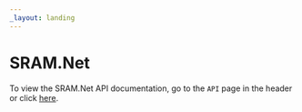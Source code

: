 ```yaml
---
_layout: landing
---
```


# SRAM.Net

To view the SRAM.Net API documentation, go to the `API` page in the header or click [here](dest/api/SRAM.SCIM.Net.html).